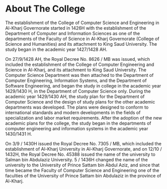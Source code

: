 # About The College

The establishment of the College of Computer Science and Engineering in Al-Kharj Governorate started in 1426H with the establishment of the Department of Computer and Information Sciences as one of the departments of the Faculty of Science in Al-Kharj Governorate (College of Science and Humanities) and its attachment to King Saud University. The study began in the academic year 1427/1428 AH.

 On 27/9/1428 AH, the Royal Decree No. 8626 / MB was issued, which included the establishment of the College of Computer Engineering and Science in Al-Kharj, and its attachment to King Saud University. The Computer Science Department was then attached to the Department of Computer Engineering, Information Systems, and the Department of Software Engineering, and began the study in college in the academic year 1429/1430 H, in the Department of Computer Science only. During the academic year 1429/1430 AH, the study plan for the Department of Computer Science and the design of study plans for the other academic departments was developed. The plans were designed to conform to international standards and modern developments in the fields of specialization and labor market requirements. After the adoption of the new academic plans for the college, the study began in the departments of computer engineering and information systems in the academic year 1430/1431 H.

On 3/9 / 1430H issued the Royal Decree No. 7305 / MB, which included the establishment of Al-Kharj University in Al-Kharj Governorate, and on 12/10 / 1432H, the Royal Decree No. 45388 issued the name of the university to Salman bin Abdulaziz University. 5 / 1436H changed the name of the university to the University of Prince Sattam bin Abdul Aziz, and since that time became the Faculty of Computer Science and Engineering one of the faculties of the University of Prince Sattam bin Abdulaziz in the province of Al-Kharj.

